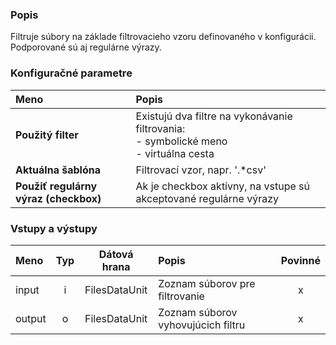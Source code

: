 ### Popis

Filtruje súbory na základe filtrovacieho vzoru definovaného v konfigurácii. Podporované sú aj regulárne výrazy.

### Konfiguračné parametre

| Meno | Popis |
|:----|:----|
|**Použitý filter** | Existujú dva filtre na vykonávanie filtrovania: <br> - symbolické meno <br> - virtuálna cesta|
|**Aktuálna šablóna** | Filtrovací vzor, napr. '.*csv' |
|**Použiť regulárny výraz (checkbox)** | Ak je checkbox aktívny, na vstupe sú akceptované regulárne výrazy |

### Vstupy a výstupy

|Meno |Typ | Dátová hrana | Popis | Povinné |
|:--------|:------:|:------:|:-------------|:---------------------:|
|input  |i| FilesDataUnit | Zoznam súborov pre filtrovanie |x|
|output |o| FilesDataUnit | Zoznam súborov vyhovujúcich filtru |x|